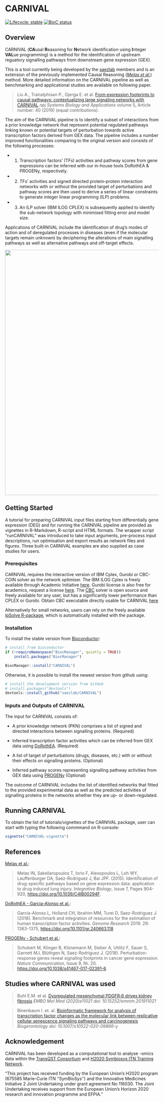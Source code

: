 
<!-- README.md is generated from README.Rmd. Please edit that file -->

# CARNIVAL

<!-- badges: start -->

[![Lifecycle:
stable](https://img.shields.io/badge/lifecycle-stable-brightgreen.svg)](https://lifecycle.r-lib.org/articles/stages.html#stable)
[![BioC
status](http://www.bioconductor.org/shields/build/release/bioc/CARNIVAL.svg)](https://bioconductor.org/checkResults/release/bioc-LATEST/CARNIVAL)
<!-- badges: end -->

## Overview

CARNIVAL (**CA**usal **R**easoning for **N**etwork identification using
**I**nteger **VAL**ue programming) is a method for the identification of
upstream reguatory signalling pathways from downstream gene expression
(GEX).

This is a tool currently being developed by the
[saezlab](http://saezlab.org/) members and is an extension of the
previously implemented Causal Reasoning ([*Melas et
al.*](http://pubs.rsc.org/en/content/articlehtml/2015/ib/c4ib00294f))
method. More detailed information on the CARNIVAL pipeline as well as
benchmarking and applicational studies are available on following paper.

> Liu A., Trairatphisan P., Gjerga E. et al. [From expression footprints
> to causal pathways: contextualizing large signaling networks with
> CARNIVAL](https://www.nature.com/articles/s41540-019-0118-z) *npj
> Systems Biology and Applications* volume 5, Article number: 40 (2019)
> (equal contributions).

The aim of the CARNIVAL pipeline is to identify a subset of interactions
from a prior knowledge network that represent potential regulated
pathways linking known or potential targets of perturbation towards
active transcription factors derived from GEX data. The pipeline
includes a number improved functionalities comparing to the original
version and consists of the following processes:

-   1.  Transcription factors’ (TFs) activities and pathway scores from
        gene expressions can be inferred with our in-house tools
        DoRothEA & PROGENy, respectively.

-   2.  TFs’ activities and signed directed protein-protein interaction
        networks with or without the provided target of perturbations
        and pathway scores are then used to derive a series of linear
        constraints to generate integer linear programming (ILP)
        problems.

-   3.  An ILP solver (IBM ILOG CPLEX) is subsequently applied to
        identify the sub-network topology with minimised fitting error
        and model size.

Applications of CARNIVAL include the identification of drug’s modes of
action and of deregulated processes in diseases (even if the molecular
targets remain unknown) by deciphering the alterations of main
signalling pathways as well as alternative pathways and off-target
effects.

<img src="vignettes/vignettes_pictures/graphical_abstract.png" align="center" width="800">

## Getting Started

A tutorial for preparing CARNIVAL input files starting from
differentially gene expression (DEG) and for running the CARNIVAL
pipeline are provided as vignettes in R-Markdown, R-script and HTML
formats. The wrapper script “runCARNIVAL” was introduced to take input
arguments, pre-process input descriptions, run optimisation and export
results as network files and figures. Three built-in CARNIVAL examples
are also supplied as case studies for users.

### Prerequisites

CARNIVAL requires the interactive version of IBM Cplex, Gurobi or
CBC-COIN solver as the network optimiser. The IBM ILOG Cplex is freely
available through Academic Initiative
[here](https://www.ibm.com/products/ilog-cplex-optimization-studio).
Gurobi license is also free for academics, request a license
[here](https://www.gurobi.com/downloads/end-user-license-agreement-academic/).
The [CBC](https://projects.coin-or.org/Cbc) solver is open source and
freely available for any user, but has a significantly lower performance
than CPLEX or Gurobi. Obtain CBC executable directly usable for CARNIVAL
[here](https://ampl.com/products/solvers/open-source/#cbc)

Alternatively for small networks, users can rely on the freely available
[lpSolve
R-package](https://cran.r-project.org/web/packages/lpSolve/index.html),
which is automatically installed with the package.

### Installation

To install the stable version from
[Bioconductor](http://bioconductor.org/):

``` r
# install from bioconductor
if (!requireNamespace("BiocManager", quietly = TRUE))
    install.packages("BiocManager")

BiocManager::install("CARNIVAL")
```

Otherwise, it is possible to install the newest version from github
using:

``` r
# install the development version from GitHub
# install.packages("devtools")
devtools::install_github("saezlab/CARNIVAL")
```

### Inputs and Outputs of CARNIVAL

The input for CARNIVAL consists of:

-   A prior knowledge network (PKN) comprises a list of signed and
    directed interactions between signalling proteins. (Required)

-   Inferred transcription factor activities which can be inferred from
    GEX data using [DoRothEA](https://github.com/saezlab/dorothea).
    (Required)

-   A list of target of perturbations (drugs, diseases, etc.) with or
    without their effects on signalling proteins. (Optional)

-   Inferred pathway scores representing signalling pathway activities
    from GEX data using [PROGENy](https://github.com/saezlab/progeny)
    (Optional)

The outcome of CARNIVAL includes the list of identified networks that
fitted to the provided experimental data as well as the predicted
activities of signalling proteins in the networks whether they are up-
or down-regulated.

## Running CARNIVAL

To obtain the list of tutorials/vignettes of the CARNIVAL package, user
can start with typing the following commmand on R-console:

``` r
vignette("CARNIVAL-vignette")
```

## References

[Melas et
al.](https://pubs.rsc.org/en/content/articlehtml/2015/ib/c4ib00294f):

> Melas IN, Sakellaropoulos T, Iorio F, Alexopoulos L, Loh WY,
> Lauffenburger DA, Saez-Rodriguez J, Bai JPF. (2015). Identification of
> drug-specific pathways based on gene expression data: application to
> drug induced lung injury. *Integrative Biology*, Issue 7, Pages
> 904-920, <https://doi.org/10.1039/C4IB00294F>.

[DoRothEA - Garcia-Alonso et al.](https://github.com/saezlab/dorothea):

> Garcia-Alonso L, Holland CH, Ibrahim MM, Turei D, Saez-Rodriguez J.
> (2018). Benchmark and integration of resources for the estimation of
> human transcription factor activities. *Genome Research* 2019. 29:
> 1363-1375, <https://doi.org/10.1101/gr.240663.118>

[PROGENy - Schubert et al.](https://github.com/saezlab/progeny):

> Schubert M, Klinger B, Klünemann M, Sieber A, Uhlitz F, Sauer S,
> Garnett MJ, Blüthgen N, Saez-Rodriguez J. (2018).
> Perturbation-response genes reveal signaling footprints in cancer gene
> expression. *Nature Communication*, Issue 9, Nr. 20.
> <https://doi.org/10.1038/s41467-017-02391-6>.

## Studies where CARNIVAL was used

> Buhl E.M. et al. [Dysregulated mesenchymal PDGFR‐β drives kidney
> fibrosis](https://www.embopress.org/doi/10.15252/emmm.201911021) *EMBO
> Mol Med (2020)e11021 doi: 10.15252/emmm.201911021*

> Binenbaum I. et. al. [Bioinformatic framework for analysis of
> transcription factor changes as the molecular link between replicative
> cellular senescence signaling pathways and
> carcinogenesis](https://link.springer.com/content/pdf/10.1007/s10522-020-09866-y.pdf)
> *Biogerontology doi: 10.1007/s10522-020-09866-y*

## Acknowledgement

CARNIVAL has been developed as a computational tool to analyse -omics
data within the [TransQST Consortium](https://transqst.org) and [H2020
Symbiosys ITN Training Network](https://www.h2020symbiosys.eu/).

“This project has received funding by the European Union’s H2020 program
(675585 Marie-Curie ITN ‘‘SymBioSys’’) and the Innovative Medicines
Initiative 2 Joint Undertaking under grant agreement No 116030. The
Joint Undertaking receives support from the European Union’s Horizon
2020 research and innovation programme and EFPIA.”
